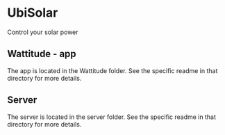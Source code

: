 UbiSolar
========

Control your solar power


Wattitude - app
--------------
The app is located in the Wattitude folder.
See the specific readme in that directory for more details.

Server
-----

The server is located in the server folder.
See the specific readme in that directory for more details.
